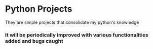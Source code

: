 # Python Projects

They are simple projects that consolidate my python's knowledge

### It will be periodically improved with various functionalities added and bugs caught
